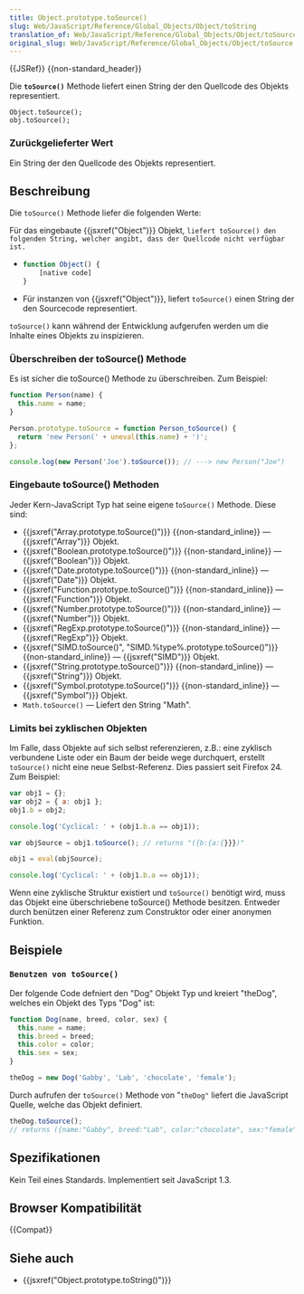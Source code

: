```yaml
---
title: Object.prototype.toSource()
slug: Web/JavaScript/Reference/Global_Objects/Object/toString
translation_of: Web/JavaScript/Reference/Global_Objects/Object/toSource
original_slug: Web/JavaScript/Reference/Global_Objects/Object/toSource
---
```

{{JSRef}} {{non-standard_header}}

Die **`toSource()`** Methode liefert einen String der den Quellcode des Objekts representiert.

    Object.toSource();
    obj.toSource();

### Zurückgelieferter Wert

Ein String der den Quellcode des Objekts representiert.

## Beschreibung

Die `toSource()` Methode liefer die folgenden Werte:

Für das eingebaute {{jsxref("Object")}} Objekt, `liefert toSource() den folgenden String, welcher angibt, dass der Quellcode nicht verfügbar ist.`

- ```js
  function Object() {
      [native code]
  }
  ```

- Für instanzen von {{jsxref("Object")}}, liefert `toSource()` einen String der den Sourcecode representiert.

`toSource()` kann während der Entwicklung aufgerufen werden um die Inhalte eines Objekts zu inspizieren.

### Überschreiben der toSource() Methode

Es ist sicher die toSource() Methode zu überschreiben. Zum Beispiel:

```js
function Person(name) {
  this.name = name;
}

Person.prototype.toSource = function Person_toSource() {
  return 'new Person(' + uneval(this.name) + ')';
};

console.log(new Person('Joe').toSource()); // ---> new Person("Joe")
```

### Eingebaute toSource() Methoden

Jeder Kern-JavaScript Typ hat seine eigene t`oSource()` Methode. Diese sind:

- {{jsxref("Array.prototype.toSource()")}} {{non-standard_inline}} — {{jsxref("Array")}} Objekt.
- {{jsxref("Boolean.prototype.toSource()")}} {{non-standard_inline}} — {{jsxref("Boolean")}} Objekt.
- {{jsxref("Date.prototype.toSource()")}} {{non-standard_inline}} — {{jsxref("Date")}} Objekt.
- {{jsxref("Function.prototype.toSource()")}} {{non-standard_inline}} — {{jsxref("Function")}} Objekt.
- {{jsxref("Number.prototype.toSource()")}} {{non-standard_inline}} — {{jsxref("Number")}} Objekt.
- {{jsxref("RegExp.prototype.toSource()")}} {{non-standard_inline}} — {{jsxref("RegExp")}} Objekt.
- {{jsxref("SIMD.toSource()", "SIMD.%type%.prototype.toSource()")}} {{non-standard_inline}} — {{jsxref("SIMD")}} Objekt.
- {{jsxref("String.prototype.toSource()")}} {{non-standard_inline}} — {{jsxref("String")}} Objekt.
- {{jsxref("Symbol.prototype.toSource()")}} {{non-standard_inline}} — {{jsxref("Symbol")}} Objekt.
- `Math.toSource()` — Liefert den String "Math".

### Limits bei zyklischen Objekten

Im Falle, dass Objekte auf sich selbst referenzieren, z.B.: eine zyklisch verbundene Liste oder ein Baum der beide wege durchquert, erstellt `toSource()` nicht eine neue Selbst-Referenz. Dies passiert seit Firefox 24. Zum Beispiel:

```js
var obj1 = {};
var obj2 = { a: obj1 };
obj1.b = obj2;

console.log('Cyclical: ' + (obj1.b.a == obj1));

var objSource = obj1.toSource(); // returns "({b:{a:{}}})"

obj1 = eval(objSource);

console.log('Cyclical: ' + (obj1.b.a == obj1));
```

Wenn eine zyklische Struktur existiert und `toSource()` benötigt wird, muss das Objekt eine überschriebene toSource() Methode besitzen. Entweder durch benützen einer Referenz zum Construktor oder einer anonymen Funktion.

## Beispiele

### `Benutzen von toSource()`

Der folgende Code defniert den "Dog" Objekt Typ und kreiert "theDog", welches ein Objekt des Typs "Dog" ist:

```js
function Dog(name, breed, color, sex) {
  this.name = name;
  this.breed = breed;
  this.color = color;
  this.sex = sex;
}

theDog = new Dog('Gabby', 'Lab', 'chocolate', 'female');
```

Durch aufrufen der `toSource()` Methode von "`theDog"` liefert die JavaScript Quelle, welche das Objekt definiert.

```js
theDog.toSource();
// returns ({name:"Gabby", breed:"Lab", color:"chocolate", sex:"female"})
```

## Spezifikationen

Kein Teil eines Standards. Implementiert seit JavaScript 1.3.

## Browser Kompatibilität

{{Compat}}

## Siehe auch

- {{jsxref("Object.prototype.toString()")}}
